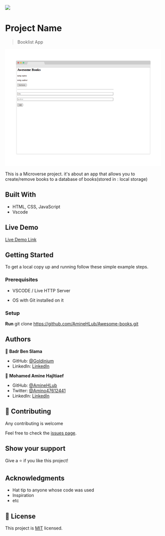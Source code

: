 ![](https://img.shields.io/badge/Microverse-blueviolet)

# Project Name

> Booklist App

![screenshot](./app_screenshot.png)

This is a Microverse project. it's about an app that allows you to create/remove books to a database of books(stored in : local storage)

## Built With

- HTML, CSS, JavaScript
- Vscode

## Live Demo

[Live Demo Link](https://aminehlub.github.io/Awesome-books/)


## Getting Started

To get a local copy up and running follow these simple example steps.

### Prerequisites

- VSCODE / Live HTTP Server

- OS with Git installed on it

### Setup

**Run** git clone https://github.com/AmineHLub/Awesome-books.git


## Authors

👤 **Badr Ben Slama**

- GitHub: [@Goldinium](https://github.com/Goldinium)
- LinkedIn: [LinkedIn](https://www.linkedin.com/in/badrbenslama)

👤 **Mohamed Amine Hajltiaef**
- GitHub: [@AmineHLub](https://github.com/AmineHLub)
- Twitter: [@Amino47612441](https://twitter.com/Amino47612441)
- LinkedIn: [LinkedIn](https://www.linkedin.com/in/mohamed-amine-hajltaief-b18863163/)


## 🤝 Contributing

Any contributing is welcome

Feel free to check the [issues page](https://github.com/AmineHLub/Awesome-books/issues).

## Show your support

Give a ⭐️ if you like this project!


## Acknowledgments

- Hat tip to anyone whose code was used
- Inspiration
- etc

## 📝 License

This project is [MIT](./MIT.md) licensed.
